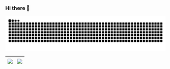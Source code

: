 ### Hi there 👋

![snake-animate](https://raw.githubusercontent.com/JhouXu/jhouxu/output/github-contribution-grid-snake-dark.svg)

<!-- 统计卡片 -->
<!-- https://github.com/anuraghazra/github-readme-stats/blob/master/docs/readme_cn.md#github-%E7%BB%9F%E8%AE%A1%E5%8D%A1%E7%89%87 -->

| <a href="https://github.com/anuraghazra/github-readme-stats"><img align="center" src="https://github-readme-stats.vercel.app/api?username=JhouXu&theme=dark&show_icons=true&count_private=true" /></a> | <a href="https://github.com/anuraghazra/convoychat"><img align="center" src="https://github-readme-stats.vercel.app/api/top-langs/?username=JhouXu&layout=compact" /></a> |
| ------------------------------------------------------------------------------------------------------------------------------------------------------------------------------------------------------ | ------------------------------------------------------------------------------------------------------------------------------------------------------------------------- |
